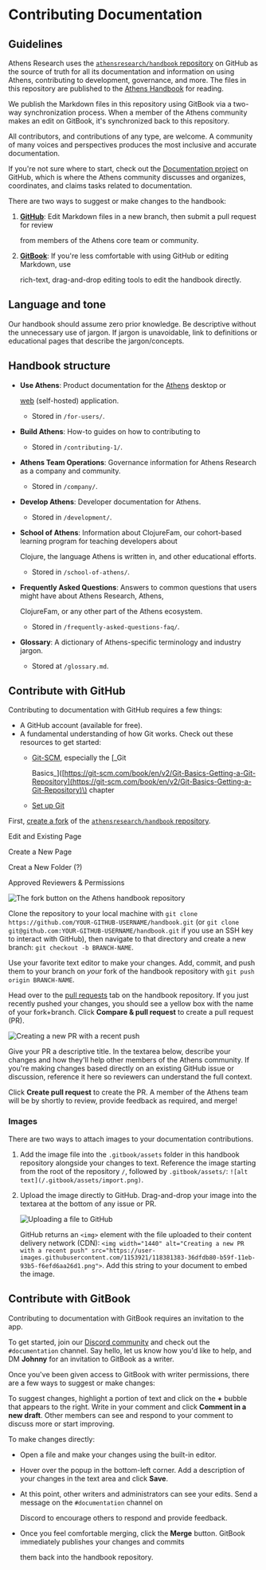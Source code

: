 # Contributing Documentation

## Guidelines

Athens Research uses the [`athensresearch/handbook` repository](https://github.com/athensresearch/handbook) on GitHub as the source of truth for all its documentation and information on using Athens, contributing to development, governance, and more. The files in this repository are published to the [Athens Handbook](https://athensresearch.gitbook.io/handbook/) for reading.

We publish the Markdown files in this repository using GitBook via a two-way synchronization process. When a member of the Athens community makes an edit on GitBook, it's synchronized back to this repository.

All contributors, and contributions of any type, are welcome. A community of many voices and perspectives produces the most inclusive and accurate documentation.

If you're not sure where to start, check out the [Documentation project](https://github.com/athensresearch/athens/projects/17) on GitHub, which is where the Athens community discusses and organizes, coordinates, and claims tasks related to documentation.

There are two ways to suggest or make changes to the handbook:

1. [**GitHub**](contributing-documentation.md#contribute-with-github): Edit Markdown files in a new branch, then submit a pull request for review

   from members of the Athens core team or community.

2. [**GitBook**](contributing-documentation.md#contribute-with-gitbook): If you're less comfortable with using GitHub or editing Markdown, use

   rich-text, drag-and-drop editing tools to edit the handbook directly.

## Language and tone

Our handbook should assume zero prior knowledge. Be descriptive without the unnecessary use of jargon. If jargon is unavoidable, link to definitions or educational pages that describe the jargon/concepts.

## Handbook structure

* **Use Athens**: Product documentation for the [Athens](https://github.com/athensresearch/athens) desktop or

  [web](https://github.com/athensresearch/athens-backend) \(self-hosted\) application.

  * Stored in `/for-users/`. 

* **Build Athens**: How-to guides on how to contributing to 
  * Stored in `/contributing-1/`.
* **Athens Team Operations**: Governance information for Athens Research as a company and community.
  * Stored in `/company/`.
* **Develop Athens**: Developer documentation for Athens.
  * Stored in `/development/`.
* **School of Athens**: Information about ClojureFam, our cohort-based learning program for teaching developers about

  Clojure, the language Athens is written in, and other educational efforts.

  * Stored in `/school-of-athens/`.

* **Frequently Asked Questions**: Answers to common questions that users might have about Athens Research, Athens,

  ClojureFam, or any other part of the Athens ecosystem.

  * Stored in `/frequently-asked-questions-faq/`.

* **Glossary**: A dictionary of Athens-specific terminology and industry jargon.
  * Stored at `/glossary.md`.

## Contribute with GitHub

Contributing to documentation with GitHub requires a few things:

* A GitHub account \(available for free\).
* A fundamental understanding of how Git works. Check out these resources to get started:
  * [Git-SCM](https://git-scm.com/book/en/v2), especially the \[\_Git

    Basics\_\]\([https://git-scm.com/book/en/v2/Git-Basics-Getting-a-Git-Repository](https://git-scm.com/book/en/v2/Git-Basics-Getting-a-Git-Repository)\) chapter

  * [Set up Git](https://docs.github.com/en/github/getting-started-with-github/set-up-git)

First, [create a fork](https://docs.github.com/en/github/getting-started-with-github/fork-a-repo) of the [`athensresearch/handbook` repository](https://github.com/athensresearch/handbook).

Edit and Existing Page

Create a New Page

Creat a New Folder \(?\)

Approved Reviewers & Permissions

![The fork button on the Athens handbook repository](https://user-images.githubusercontent.com/1153921/118381382-36474500-b59f-11eb-8ac4-e30369ba1920.png)

Clone the repository to your local machine with `git clone https://github.com/YOUR-GITHUB-USERNAME/handbook.git` \(or `git clone git@github.com:YOUR-GITHUB-USERNAME/handbook.git` if you use an SSH key to interact with GitHub\), then navigate to that directory and create a new branch: `git checkout -b BRANCH-NAME`.

Use your favorite text editor to make your changes. Add, commit, and push them to your branch on _your_ fork of the handbook repository with `git push origin BRANCH-NAME`.

Head over to the [pull requests](https://github.com/athensresearch/handbook/pulls) tab on the handbook repository. If you just recently pushed your changes, you should see a yellow box with the name of your fork+branch. Click **Compare & pull request** to create a pull request \(PR\).

![Creating a new PR with a recent push](https://user-images.githubusercontent.com/1153921/118381383-36dfdb80-b59f-11eb-93b5-f6efd6aa26d1.png)

Give your PR a descriptive title. In the textarea below, describe your changes and how they'll help other members of the Athens community. If you're making changes based directly on an existing GitHub issue or discussion, reference it here so reviewers can understand the full context.

Click **Create pull request** to create the PR. A member of the Athens team will be by shortly to review, provide feedback as required, and merge!

### Images

There are two ways to attach images to your documentation contributions.

1. Add the image file into the `.gitbook/assets` folder in this handbook repository alongside your changes to text. Reference the image starting from the root of the repository `/`, followed by `.gitbook/assets/`: `![alt text](/.gitbook/assets/import.png)`.
2. Upload the image directly to GitHub. Drag-and-drop your image into the textarea at the bottom of any issue or PR.

   ![Uploading a file to GitHub](https://user-images.githubusercontent.com/1153921/118381822-e6b74800-b5a3-11eb-9c0f-42850d33093f.gif)

   GitHub returns an `<img>` element with the file uploaded to their content delivery network \(CDN\): `<img width="1440" alt="Creating a new PR with a recent push" src="https://user-images.githubusercontent.com/1153921/118381383-36dfdb80-b59f-11eb-93b5-f6efd6aa26d1.png">`. Add this string to your document to embed the image.

## Contribute with GitBook

Contributing to documentation with GitBook requires an invitation to the app.

To get started, join our [Discord community](https://discord.gg/GCJaV3V) and check out the `#documentation` channel. Say hello, let us know how you'd like to help, and DM **Johnny** for an invitation to GitBook as a writer.

Once you've been given access to GitBook with writer permissions, there are a few ways to suggest or make changes:

To suggest changes, highlight a portion of text and click on the **+** bubble that appears to the right. Write in your comment and click **Comment in a new draft**. Other members can see and respond to your comment to discuss more or start improving.

To make changes directly:

* Open a file and make your changes using the built-in editor.
* Hover over the popup in the bottom-left corner. Add a description of your changes in the text area and click **Save**.
* At this point, other writers and administrators can see your edits. Send a message on the `#documentation` channel on

  Discord to encourage others to respond and provide feedback.

* Once you feel comfortable merging, click the **Merge** button. GitBook immediately publishes your changes and commits

  them back into the handbook repository.

